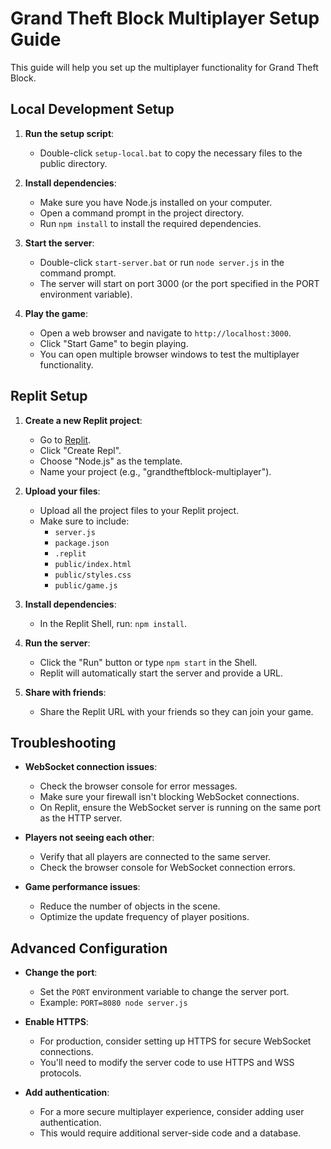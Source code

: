 # Grand Theft Block Multiplayer Setup Guide

This guide will help you set up the multiplayer functionality for Grand Theft Block.

## Local Development Setup

1. **Run the setup script**:
   - Double-click `setup-local.bat` to copy the necessary files to the public directory.

2. **Install dependencies**:
   - Make sure you have Node.js installed on your computer.
   - Open a command prompt in the project directory.
   - Run `npm install` to install the required dependencies.

3. **Start the server**:
   - Double-click `start-server.bat` or run `node server.js` in the command prompt.
   - The server will start on port 3000 (or the port specified in the PORT environment variable).

4. **Play the game**:
   - Open a web browser and navigate to `http://localhost:3000`.
   - Click "Start Game" to begin playing.
   - You can open multiple browser windows to test the multiplayer functionality.

## Replit Setup

1. **Create a new Replit project**:
   - Go to [Replit](https://replit.com).
   - Click "Create Repl".
   - Choose "Node.js" as the template.
   - Name your project (e.g., "grandtheftblock-multiplayer").

2. **Upload your files**:
   - Upload all the project files to your Replit project.
   - Make sure to include:
     - `server.js`
     - `package.json`
     - `.replit`
     - `public/index.html`
     - `public/styles.css`
     - `public/game.js`

3. **Install dependencies**:
   - In the Replit Shell, run: `npm install`.

4. **Run the server**:
   - Click the "Run" button or type `npm start` in the Shell.
   - Replit will automatically start the server and provide a URL.

5. **Share with friends**:
   - Share the Replit URL with your friends so they can join your game.

## Troubleshooting

- **WebSocket connection issues**:
  - Check the browser console for error messages.
  - Make sure your firewall isn't blocking WebSocket connections.
  - On Replit, ensure the WebSocket server is running on the same port as the HTTP server.

- **Players not seeing each other**:
  - Verify that all players are connected to the same server.
  - Check the browser console for WebSocket connection errors.

- **Game performance issues**:
  - Reduce the number of objects in the scene.
  - Optimize the update frequency of player positions.

## Advanced Configuration

- **Change the port**:
  - Set the `PORT` environment variable to change the server port.
  - Example: `PORT=8080 node server.js`

- **Enable HTTPS**:
  - For production, consider setting up HTTPS for secure WebSocket connections.
  - You'll need to modify the server code to use HTTPS and WSS protocols.

- **Add authentication**:
  - For a more secure multiplayer experience, consider adding user authentication.
  - This would require additional server-side code and a database. 